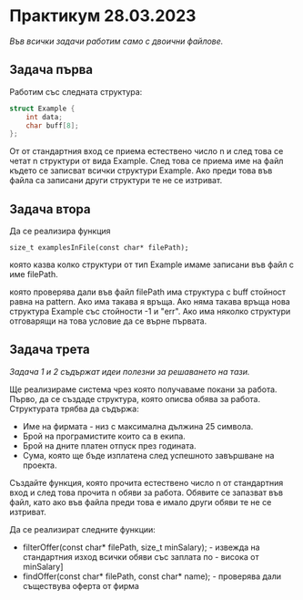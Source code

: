 # Практикум 28.03.2023

*Във всички задачи работим само с двоични файлове.*

## Задача първа
Работим със следната структура:

```cpp
struct Example {
    int data;
    char buff[8];
};
```
От от стандартния вход се приема естествено число n и след това се четат n структури от вида Example. След това се приема име на файл където се записват всички структури Example. Ако преди това във файла са записани други структури те не се изтриват.

## Задача втора
Да се реализира функция
```
size_t examplesInFile(const char* filePath);
```
която казва колко структури от тип Example имаме записани във файл с име filePath. 

която проверява дали във файл filePath има структура с buff стойност равна на pattern. Ако има такава я връща. Ако няма такава връща нова структура Example със стойности -1 и "err". Ако има няколко структури отговарящи на това условие да се върне първата.

## Задача трета
*Задача 1 и 2 съдържат идеи полезни за решаването на тази.*

Ще реализираме система чрез която получаваме покани за работа. 
Първо, да се създаде структура, която описва обява за работа. Структурата трябва да съдържа:

* Име на фирмата - низ с максимална дължина 25 символа.
* Брой на програмистите които са в екипа.
* Брой на дните платен отпуск през годината.
* Сума, която ще бъде изплатена след успешното завършване на проекта.

Създайте функция, която прочита естествено число n от стандартния вход и след това прочита n обяви за работа. Обявите се запазват във файл, като ако във файла преди това е имало други обяви те не се изтриват.

Да се реализират следните функции:
* filterOffer(const char* filePath, size_t minSalary); - извежда на стандартния изход всички обяви със заплата по - висока от minSalary]
* findOffer(const char* filePath, const char* name);   - проверява дали съществува оферта от фирма
